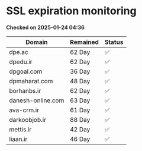 # SSL expiration monitoring

**Checked on 2025-01-24 04:36**

| Domain | Remained | Status       |
|--------|----------|--------------|
| dpe.ac     | 62 Day   | ✅ |
| dpedu.ir     | 62 Day   | ✅ |
| dpgoal.com     | 36 Day   | ✅ |
| dpmaharat.com     | 48 Day   | ✅ |
| borhanbs.ir     | 62 Day   | ✅ |
| danesh-online.com     | 63 Day   | ✅ |
| ava-crm.ir     | 61 Day   | ✅ |
| darkoobjob.ir     | 88 Day   | ✅ |
| mettis.ir     | 42 Day   | ✅ |
| liaan.ir     | 46 Day   | ✅ |
